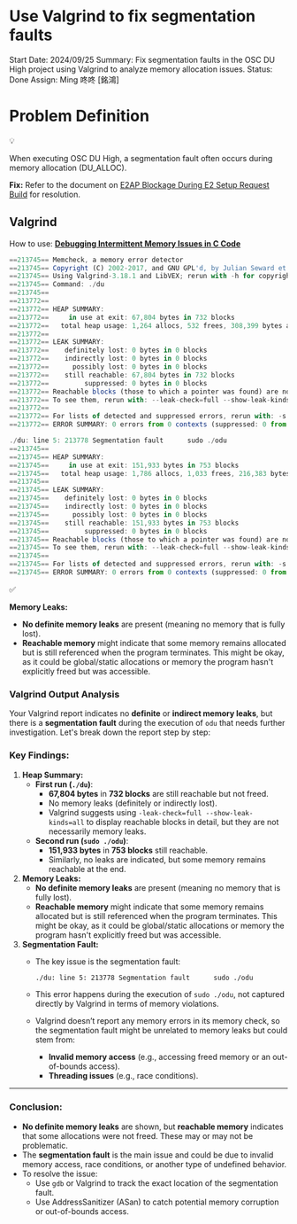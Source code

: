 # Use Valgrind to fix segmentation faults

Start Date: 2024/09/25
Summary: Fix segmentation faults in the OSC DU High project using Valgrind to analyze memory allocation issues.
Status: Done
Assign: Ming 咚咚 [銘鴻]

# Problem Definition

<aside>
💡

When executing OSC DU High, a segmentation fault often occurs during memory allocation (DU_ALLOC).

**Fix:** Refer to the document on [E2AP Blockage During E2 Setup Request Build](Fix%20E2AP%20Blockage%20During%20E2%20Setup%20Request%20Build%201211009831438136b428fa8de1a96aad.md) for resolution.

</aside>

## Valgrind

How to use: [**Debugging Intermittent Memory Issues in C Code**](Debugging%20Intermittent%20Memory%20Issues%20in%20C%20Code%2012110098314381e8af07d2e1cc058382.md) 

```jsx
==213745== Memcheck, a memory error detector
==213745== Copyright (C) 2002-2017, and GNU GPL'd, by Julian Seward et al.
==213745== Using Valgrind-3.18.1 and LibVEX; rerun with -h for copyright info
==213745== Command: ./du
==213745== 
==213772== 
==213772== HEAP SUMMARY:
==213772==     in use at exit: 67,804 bytes in 732 blocks
==213772==   total heap usage: 1,264 allocs, 532 frees, 308,399 bytes allocated
==213772== 
==213772== LEAK SUMMARY:
==213772==    definitely lost: 0 bytes in 0 blocks
==213772==    indirectly lost: 0 bytes in 0 blocks
==213772==      possibly lost: 0 bytes in 0 blocks
==213772==    still reachable: 67,804 bytes in 732 blocks
==213772==         suppressed: 0 bytes in 0 blocks
==213772== Reachable blocks (those to which a pointer was found) are not shown.
==213772== To see them, rerun with: --leak-check=full --show-leak-kinds=all
==213772== 
==213772== For lists of detected and suppressed errors, rerun with: -s
==213772== ERROR SUMMARY: 0 errors from 0 contexts (suppressed: 0 from 0)
```

```jsx
./du: line 5: 213778 Segmentation fault      sudo ./odu
==213745== 
==213745== HEAP SUMMARY:
==213745==     in use at exit: 151,933 bytes in 753 blocks
==213745==   total heap usage: 1,786 allocs, 1,033 frees, 216,383 bytes allocated
==213745== 
==213745== LEAK SUMMARY:
==213745==    definitely lost: 0 bytes in 0 blocks
==213745==    indirectly lost: 0 bytes in 0 blocks
==213745==      possibly lost: 0 bytes in 0 blocks
==213745==    still reachable: 151,933 bytes in 753 blocks
==213745==         suppressed: 0 bytes in 0 blocks
==213745== Reachable blocks (those to which a pointer was found) are not shown.
==213745== To see them, rerun with: --leak-check=full --show-leak-kinds=all
==213745== 
==213745== For lists of detected and suppressed errors, rerun with: -s
==213745== ERROR SUMMARY: 0 errors from 0 contexts (suppressed: 0 from 0)
```

<aside>
✅

**Memory Leaks:**

- **No definite memory leaks** are present (meaning no memory that is fully lost).
- **Reachable memory** might indicate that some memory remains allocated but is still referenced when the program terminates. This might be okay, as it could be global/static allocations or memory the program hasn't explicitly freed but was accessible.
</aside>

### Valgrind Output Analysis

Your Valgrind report indicates no **definite** or **indirect memory leaks**, but there is a **segmentation fault** during the execution of `odu` that needs further investigation. Let's break down the report step by step:

### **Key Findings:**

1. **Heap Summary:**
    - **First run (`./du`)**:
        - **67,804 bytes** in **732 blocks** are still reachable but not freed.
        - No memory leaks (definitely or indirectly lost).
        - Valgrind suggests using `-leak-check=full --show-leak-kinds=all` to display reachable blocks in detail, but they are not necessarily memory leaks.
    - **Second run (`sudo ./odu`)**:
        - **151,933 bytes** in **753 blocks** still reachable.
        - Similarly, no leaks are indicated, but some memory remains reachable at the end.
2. **Memory Leaks:**
    - **No definite memory leaks** are present (meaning no memory that is fully lost).
    - **Reachable memory** might indicate that some memory remains allocated but is still referenced when the program terminates. This might be okay, as it could be global/static allocations or memory the program hasn't explicitly freed but was accessible.
3. **Segmentation Fault:**
    - The key issue is the segmentation fault:
        
        ```bash
        ./du: line 5: 213778 Segmentation fault      sudo ./odu
        
        ```
        
    - This error happens during the execution of `sudo ./odu`, not captured directly by Valgrind in terms of memory violations.
    - Valgrind doesn’t report any memory errors in its memory check, so the segmentation fault might be unrelated to memory leaks but could stem from:
        - **Invalid memory access** (e.g., accessing freed memory or an out-of-bounds access).
        - **Threading issues** (e.g., race conditions).

---

### Conclusion:

- **No definite memory leaks** are shown, but **reachable memory** indicates that some allocations were not freed. These may or may not be problematic.
- The **segmentation fault** is the main issue and could be due to invalid memory access, race conditions, or another type of undefined behavior.
- To resolve the issue:
    - Use `gdb` or Valgrind to track the exact location of the segmentation fault.
    - Use AddressSanitizer (ASan) to catch potential memory corruption or out-of-bounds access.